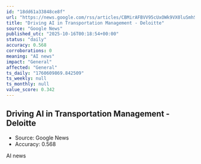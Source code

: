 ```yaml
---
id: "18dd61a33848ce8f"
url: "https://news.google.com/rss/articles/CBMirAFBVV95cUxOWk9VX0luSmhSR1hOa1JQR05hal92N1hHcXVnRi0yTW1faXZHSzBvSjE1aWFHZXJDbFJNRE9lb3I5cnVjY1hkV093V3E2enhDMlYwX2h5YmpOM0xyQ0pLRHR1WkJfNE1qVDVId3FKdDRfYlVZNDFHSVU5RHdfWWlubFdEalowekRQRXFIWmNaczVMQ3NDZW83UVVYd0QyREI4VmNvb2tqeTdHWWx0?oc=5"
title: "Driving AI in Transportation Management - Deloitte"
source: "Google News"
published_utc: "2025-10-16T00:18:54+00:00"
status: "daily"
accuracy: 0.568
corroborations: 0
meaning: "AI news"
impact: "General"
affected: "General"
ts_daily: "1760609869.842509"
ts_weekly: null
ts_monthly: null
value_score: 0.342
---
```

## Driving AI in Transportation Management - Deloitte

- Source: Google News
- Accuracy: 0.568

AI news
